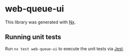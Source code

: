 # web-queue-ui

This library was generated with [Nx](https://nx.dev).

## Running unit tests

Run `nx test web-queue-ui` to execute the unit tests via [Jest](https://jestjs.io).
